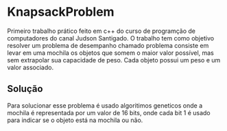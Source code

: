 # KnapsackProblem
Primeiro trabalho prático feito em c++ do curso de programção de computadores do canal Judson Santigado. O trabalho tem como objetivo resolver um problema de desempanho chamado problema 
consiste em levar em uma mochila os objetos que somem o maior valor possível, mas sem extrapolar sua capacidade de peso. Cada objeto possui um peso e um valor associado.

## Solução
Para solucionar esse problema é usado algoritimos geneticos onde a mochila é representada por um valor de 16 bits, onde cada bit 1 é usado para indicar se o objeto está na mochila 
ou não.
